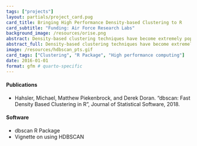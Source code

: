 ```yaml
---
tags: ["projects"]
layout: partials/project_card.pug
card_title: Bringing High Performance Density-based Clustering to R
card_subtitle: "Funding: Air Force Research Labs"
background_image: /resources/orise.png
abstract: Density-based clustering techniques have become extremely popular in the past decade. It's often conjectured that the reason for the success of these methods is due to their ability of identify 'natural groups' in data. These groups are often non-convex (in terms of shape), deviating the typical premise of 'minimal variance' that underlies parametric, model-based approaches, and often appear in very large data sets. As the era of 'Big Data' continues to rise in popularity, it seems that typical notions having access to scalable, easy-to-use, and scalable implementations of these density-based methods is paramount. In this research effort, we provide fast, state-of-the-art density-based algorithms in the form of an open-source package in R. We also provide several related density-based clustering tools to help bring make state of the art density-based clustering accessible to people with large, computationally difficult problems.
abstract_full: Density-based clustering techniques have become extremely popular in the past decade. It's often conjectured that the reason for the success of these methods is due to their ability of identify 'natural groups' in data. These groups are often non-convex (in terms of shape), deviating the typical premise of 'minimal variance' that underlies parametric, model-based approaches, and often appear in very large data sets. As the era of 'Big Data' continues to rise in popularity, it seems that typical notions having access to scalable, easy-to-use, and scalable implementations of these density-based methods is paramount. In this research effort, we provide fast, state-of-the-art density-based algorithms in the form of an open-source package in R. We also provide several related density-based clustering tools to help bring make state of the art density-based clustering accessible to people with large, computationally difficult problems.
image: /resources/hdbscan_pts.gif
card_tags: ["Clustering", "R Package", "High performance computing"]
date: 2016-01-01
format: gfm # quarto-specific 
---
```


<div class="flex items-center px-2 py-1 bg-gray-100">

<h4 class="font-bold bg-gray-100">
Publications
</h4>

</div>

<div class="p-2 overflow-auto px-4 py-2 bg-white-100">

<div class="lisc-desc text-sm space-y-2">

- Hahsler, Michael, Matthew Piekenbrock, and Derek Doran. “dbscan: Fast
  Density Based Clustering in R”, Journal of Statistical Software, 2018.

</div>

</div>

<div class="flex items-center px-2 py-1 bg-gray-100">

<h4 class="font-bold bg-gray-100">
Software
</h4>

</div>

<div class="p-2 overflow-auto px-4 py-2 bg-white-100">

<div class="lisc-desc text-sm space-y-2">

- dbscan R Package
- Vignette on using HDBSCAN

</div>

</div>
